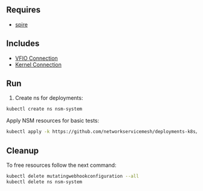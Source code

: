 ## Requires

- [spire](../spire)

## Includes

- [VFIO Connection](../use-cases/Vfio2Noop)
- [Kernel Connection](../use-cases/SriovKernel2Noop)

## Run

1. Create ns for deployments:
```bash
kubectl create ns nsm-system
```

Apply NSM resources for basic tests:
```bash
kubectl apply -k https://github.com/networkservicemesh/deployments-k8s/examples/sriov?ref=170c6efd42ee33263313f5f9dd9021efe7f22468
```

## Cleanup

To free resources follow the next command:
```bash
kubectl delete mutatingwebhookconfiguration --all
kubectl delete ns nsm-system
```
